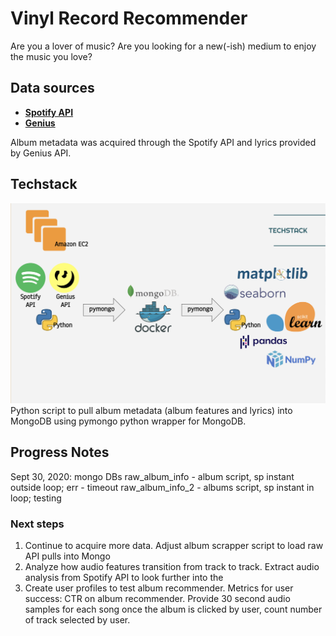 # Vinyl Record Recommender

Are you a lover of music? Are you looking for a new(-ish) medium to enjoy the music you love?

## Data sources
- [__Spotify API__](https://developer.spotify.com/documentation/web-api/)<br>
- [__Genius__](https://genius.com/developers)<br>

Album metadata was acquired through the Spotify API and lyrics provided by Genius API.


## Techstack
![mytechstach](img/techstack.png)
Python script to pull album metadata (album features and lyrics) into MongoDB using pymongo python wrapper for MongoDB.

## Progress Notes
Sept 30, 2020:
mongo DBs
raw_album_info - album script, sp instant outside loop; err - timeout
raw_album_info_2 - albums script, sp instant in loop; testing


### Next steps
1. Continue to acquire more data. Adjust album scrapper script to load raw API pulls into Mongo
2. Analyze how audio features transition from track to track. Extract audio analysis from Spotify API to look further into the
3. Create user profiles to test album recommender. Metrics for user success: CTR on album recommender. Provide 30 second audio samples for each song once the album is clicked by user, count number of track selected by user.
